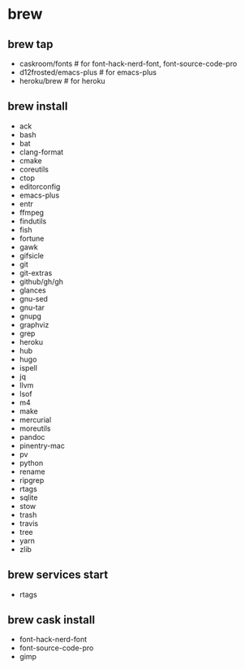 # brew

## brew tap

- caskroom/fonts         # for font-hack-nerd-font, font-source-code-pro
- d12frosted/emacs-plus  # for emacs-plus
- heroku/brew            # for heroku

## brew install

- ack
- bash
- bat
- clang-format
- cmake
- coreutils
- ctop
- editorconfig
- emacs-plus
- entr
- ffmpeg
- findutils
- fish
- fortune
- gawk
- gifsicle
- git
- git-extras
- github/gh/gh
- glances
- gnu-sed
- gnu-tar
- gnupg
- graphviz
- grep
- heroku
- hub
- hugo
- ispell
- jq
- llvm
- lsof
- m4
- make
- mercurial
- moreutils
- pandoc
- pinentry-mac
- pv
- python
- rename
- ripgrep
- rtags
- sqlite
- stow
- trash
- travis
- tree
- yarn
- zlib

## brew services start

- rtags

## brew cask install

- font-hack-nerd-font
- font-source-code-pro
- gimp
